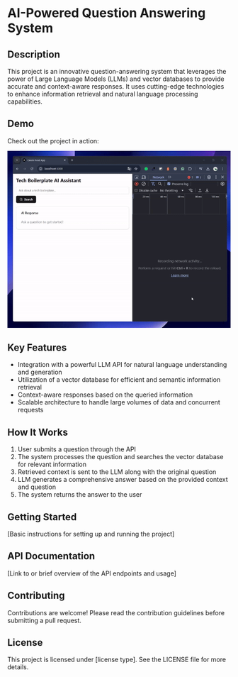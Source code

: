# AI-Powered Question Answering System

## Description

This project is an innovative question-answering system that leverages the power of Large Language Models (LLMs) and vector databases to provide accurate and context-aware responses. It uses cutting-edge technologies to enhance information retrieval and natural language processing capabilities.

## Demo

Check out the project in action:

<div align="center">
  <img src="rag-proof.gif">
</div>

## Key Features

- Integration with a powerful LLM API for natural language understanding and generation
- Utilization of a vector database for efficient and semantic information retrieval
- Context-aware responses based on the queried information
- Scalable architecture to handle large volumes of data and concurrent requests

## How It Works

1. User submits a question through the API
2. The system processes the question and searches the vector database for relevant information
3. Retrieved context is sent to the LLM along with the original question
4. LLM generates a comprehensive answer based on the provided context and question
5. The system returns the answer to the user

## Getting Started

[Basic instructions for setting up and running the project]

## API Documentation

[Link to or brief overview of the API endpoints and usage]

## Contributing

Contributions are welcome! Please read the contribution guidelines before submitting a pull request.

## License

This project is licensed under [license type]. See the LICENSE file for more details.
